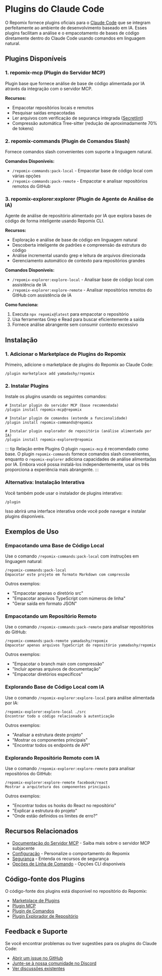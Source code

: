 # Plugins do Claude Code

O Repomix fornece plugins oficiais para o [Claude Code](https://docs.anthropic.com/en/docs/claude-code/overview) que se integram perfeitamente ao ambiente de desenvolvimento baseado em IA. Esses plugins facilitam a análise e o empacotamento de bases de código diretamente dentro do Claude Code usando comandos em linguagem natural.

## Plugins Disponíveis

### 1. repomix-mcp (Plugin do Servidor MCP)

Plugin base que fornece análise de base de código alimentada por IA através da integração com o servidor MCP.

**Recursos:**
- Empacotar repositórios locais e remotos
- Pesquisar saídas empacotadas
- Ler arquivos com verificação de segurança integrada ([Secretlint](https://github.com/secretlint/secretlint))
- Compressão automática Tree-sitter (redução de aproximadamente 70% de tokens)

### 2. repomix-commands (Plugin de Comandos Slash)

Fornece comandos slash convenientes com suporte a linguagem natural.

**Comandos Disponíveis:**
- `/repomix-commands:pack-local` - Empacotar base de código local com várias opções
- `/repomix-commands:pack-remote` - Empacotar e analisar repositórios remotos do GitHub

### 3. repomix-explorer:explorer (Plugin de Agente de Análise de IA)

Agente de análise de repositório alimentado por IA que explora bases de código de forma inteligente usando Repomix CLI.

**Recursos:**
- Exploração e análise de base de código em linguagem natural
- Descoberta inteligente de padrões e compreensão da estrutura do código
- Análise incremental usando grep e leitura de arquivos direcionada
- Gerenciamento automático de contexto para repositórios grandes

**Comandos Disponíveis:**
- `/repomix-explorer:explore-local` - Analisar base de código local com assistência de IA
- `/repomix-explorer:explore-remote` - Analisar repositórios remotos do GitHub com assistência de IA

**Como funciona:**
1. Executa `npx repomix@latest` para empacotar o repositório
2. Usa ferramentas Grep e Read para buscar eficientemente a saída
3. Fornece análise abrangente sem consumir contexto excessivo

## Instalação

### 1. Adicionar o Marketplace de Plugins do Repomix

Primeiro, adicione o marketplace de plugins do Repomix ao Claude Code:

```text
/plugin marketplace add yamadashy/repomix
```

### 2. Instalar Plugins

Instale os plugins usando os seguintes comandos:

```text
# Instalar plugin do servidor MCP (base recomendada)
/plugin install repomix-mcp@repomix

# Instalar plugin de comandos (estende a funcionalidade)
/plugin install repomix-commands@repomix

# Instalar plugin explorador de repositório (análise alimentada por IA)
/plugin install repomix-explorer@repomix
```

::: tip Relação entre Plugins
O plugin `repomix-mcp` é recomendado como base. O plugin `repomix-commands` fornece comandos slash convenientes, enquanto o `repomix-explorer` adiciona capacidades de análise alimentadas por IA. Embora você possa instalá-los independentemente, usar os três proporciona a experiência mais abrangente.
:::

### Alternativa: Instalação Interativa

Você também pode usar o instalador de plugins interativo:

```text
/plugin
```

Isso abrirá uma interface interativa onde você pode navegar e instalar plugins disponíveis.

## Exemplos de Uso

### Empacotando uma Base de Código Local

Use o comando `/repomix-commands:pack-local` com instruções em linguagem natural:

```text
/repomix-commands:pack-local
Empacotar este projeto em formato Markdown com compressão
```

Outros exemplos:
- "Empacotar apenas o diretório src"
- "Empacotar arquivos TypeScript com números de linha"
- "Gerar saída em formato JSON"

### Empacotando um Repositório Remoto

Use o comando `/repomix-commands:pack-remote` para analisar repositórios do GitHub:

```text
/repomix-commands:pack-remote yamadashy/repomix
Empacotar apenas arquivos TypeScript do repositório yamadashy/repomix
```

Outros exemplos:
- "Empacotar o branch main com compressão"
- "Incluir apenas arquivos de documentação"
- "Empacotar diretórios específicos"

### Explorando Base de Código Local com IA

Use o comando `/repomix-explorer:explore-local` para análise alimentada por IA:

```text
/repomix-explorer:explore-local ./src
Encontrar todo o código relacionado à autenticação
```

Outros exemplos:
- "Analisar a estrutura deste projeto"
- "Mostrar os componentes principais"
- "Encontrar todos os endpoints de API"

### Explorando Repositório Remoto com IA

Use o comando `/repomix-explorer:explore-remote` para analisar repositórios do GitHub:

```text
/repomix-explorer:explore-remote facebook/react
Mostrar a arquitetura dos componentes principais
```

Outros exemplos:
- "Encontrar todos os hooks do React no repositório"
- "Explicar a estrutura do projeto"
- "Onde estão definidos os limites de erro?"

## Recursos Relacionados

- [Documentação do Servidor MCP](/guide/mcp-server) - Saiba mais sobre o servidor MCP subjacente
- [Configuração](/guide/configuration) - Personalize o comportamento do Repomix
- [Segurança](/guide/security) - Entenda os recursos de segurança
- [Opções de Linha de Comando](/guide/command-line-options) - Opções CLI disponíveis

## Código-fonte dos Plugins

O código-fonte dos plugins está disponível no repositório do Repomix:

- [Marketplace de Plugins](https://github.com/yamadashy/repomix/tree/main/.claude-plugin)
- [Plugin MCP](https://github.com/yamadashy/repomix/tree/main/.claude/plugins/repomix-mcp)
- [Plugin de Comandos](https://github.com/yamadashy/repomix/tree/main/.claude/plugins/repomix-commands)
- [Plugin Explorador de Repositório](https://github.com/yamadashy/repomix/tree/main/.claude/plugins/repomix-explorer)

## Feedback e Suporte

Se você encontrar problemas ou tiver sugestões para os plugins do Claude Code:

- [Abrir um issue no GitHub](https://github.com/yamadashy/repomix/issues)
- [Junte-se à nossa comunidade no Discord](https://discord.gg/wNYzTwZFku)
- [Ver discussões existentes](https://github.com/yamadashy/repomix/discussions)
